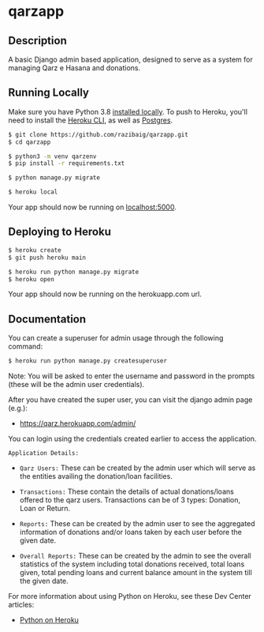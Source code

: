 # qarzapp

## Description
A basic Django admin based application, designed to serve as a system for managing Qarz e Hasana and donations.


## Running Locally

Make sure you have Python 3.8 [installed locally](https://docs.python-guide.org/starting/installation/). 
To push to Heroku, you'll need to install the [Heroku CLI](https://devcenter.heroku.com/articles/heroku-cli), as well as [Postgres](https://devcenter.heroku.com/articles/heroku-postgresql#local-setup).

```sh
$ git clone https://github.com/razibaig/qarzapp.git
$ cd qarzapp

$ python3 -m venv qarzenv
$ pip install -r requirements.txt

$ python manage.py migrate

$ heroku local
```

Your app should now be running on [localhost:5000](http://localhost:5000/).

## Deploying to Heroku

```sh
$ heroku create
$ git push heroku main

$ heroku run python manage.py migrate
$ heroku open
```

Your app should now be running on the herokuapp.com url.

## Documentation

You can create a superuser for admin usage through the following command:

```sh
$ heroku run python manage.py createsuperuser
```

Note: You will be asked to enter the username and password in the prompts (these will be the admin user credentials).

After you have created the super user, you can visit the django admin page (e.g.):

- https://qarz.herokuapp.com/admin/ 

You can login using the credentials created earlier to access the application.

`Application Details:`

- `Qarz Users:` These can be created by the admin user which will serve as the entities availing the donation/loan facilities.

- `Transactions:` These contain the details of actual donations/loans offered to the qarz users. Transactions can be of 3 types: Donation, Loan or Return. 

- `Reports:` These can be created by the admin user to see the aggregated information of donations and/or loans taken by each user before the given date. 

- `Overall Reports:` These can be created by the admin to see the overall statistics of the system including total donations received, total loans given, total pending loans and current balance amount in the system till the given date. 

For more information about using Python on Heroku, see these Dev Center articles:

- [Python on Heroku](https://devcenter.heroku.com/categories/python)
